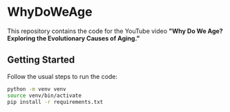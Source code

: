 # WhyDoWeAge

This repository contains the code for the YouTube video **"Why Do We Age? Exploring the Evolutionary Causes of Aging."**

## Getting Started

Follow the usual steps to run the code:

```bash
python -m venv venv
source venv/bin/activate 
pip install -r requirements.txt

